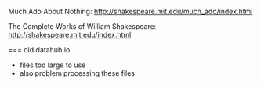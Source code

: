 Much Ado About Nothing:
http://shakespeare.mit.edu/much_ado/index.html

The Complete Works of William Shakespeare:
http://shakespeare.mit.edu/index.html

===
old.datahub.io
- files too large to use
- also problem processing these files
